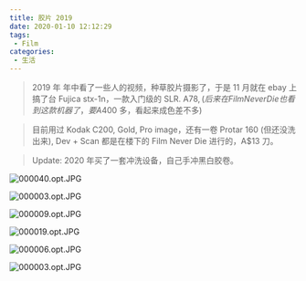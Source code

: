 ```yaml
---
title: 胶片 2019
date: 2020-01-10 12:12:29
tags:
 - Film
categories:
 - 生活
---
```


 > 2019 年 年中看了一些人的视频，种草胶片摄影了，于是 11 月就在 ebay 上搞了台 Fujica stx-1n，一款入门级的 SLR. A$78, (后来在 Film Never Die 也看到这款机器了，要 A$400 多，看起来成色差不多)

 > 目前用过 Kodak C200, Gold, Pro image，还有一卷 Protar 160 (但还没洗出来), Dev + Scan 都是在楼下的 Film Never Die 进行的，A$13 刀。

 > Update: 2020 年买了一套冲洗设备，自己手冲黑白胶卷。

 ![000040.opt.JPG](https://i.loli.net/2020/01/10/ziynSwBXZsxoeKY.jpg)

 ![000003.opt.JPG](https://i.loli.net/2020/01/10/Phod2m1gW5ckbjw.jpg)

 ![000009.opt.JPG](https://i.loli.net/2020/01/10/fxyaVLKgtHiQRJW.jpg)

 ![000019.opt.JPG](https://i.loli.net/2020/01/10/8npK3hS4P2oIfXc.jpg)

 ![000006.opt.JPG](https://i.loli.net/2020/01/10/9NpMHGVLsYkSOhR.jpg)

 ![000003.opt.JPG](https://i.loli.net/2020/01/10/sG6OzwU8V3H5KSj.jpg)